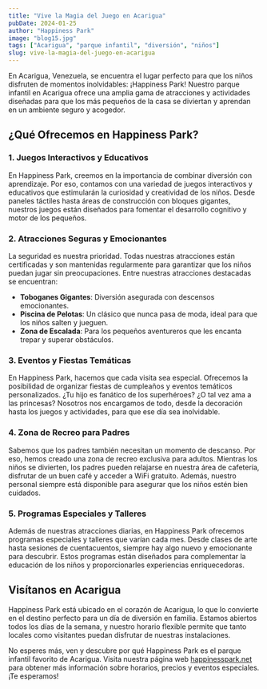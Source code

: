 ```yaml
---
title: "Vive la Magia del Juego en Acarigua"
pubDate: 2024-01-25
author: "Happiness Park"
image: "blog15.jpg"
tags: ["Acarigua", "parque infantil", "diversión", "niños"]
slug: vive-la-magia-del-juego-en-acarigua
---
```


En Acarigua, Venezuela, se encuentra el lugar perfecto para que los niños disfruten de momentos inolvidables: ¡Happiness Park! Nuestro parque infantil en Acarigua ofrece una amplia gama de atracciones y actividades diseñadas para que los más pequeños de la casa se diviertan y aprendan en un ambiente seguro y acogedor.

## ¿Qué Ofrecemos en Happiness Park?

### 1. **Juegos Interactivos y Educativos**

En Happiness Park, creemos en la importancia de combinar diversión con aprendizaje. Por eso, contamos con una variedad de juegos interactivos y educativos que estimularán la curiosidad y creatividad de los niños. Desde paneles táctiles hasta áreas de construcción con bloques gigantes, nuestros juegos están diseñados para fomentar el desarrollo cognitivo y motor de los pequeños.

### 2. **Atracciones Seguras y Emocionantes**

La seguridad es nuestra prioridad. Todas nuestras atracciones están certificadas y son mantenidas regularmente para garantizar que los niños puedan jugar sin preocupaciones. Entre nuestras atracciones destacadas se encuentran:

- **Toboganes Gigantes**: Diversión asegurada con descensos emocionantes.
- **Piscina de Pelotas**: Un clásico que nunca pasa de moda, ideal para que los niños salten y jueguen.
- **Zona de Escalada**: Para los pequeños aventureros que les encanta trepar y superar obstáculos.

### 3. **Eventos y Fiestas Temáticas**

En Happiness Park, hacemos que cada visita sea especial. Ofrecemos la posibilidad de organizar fiestas de cumpleaños y eventos temáticos personalizados. ¿Tu hijo es fanático de los superhéroes? ¿O tal vez ama a las princesas? Nosotros nos encargamos de todo, desde la decoración hasta los juegos y actividades, para que ese día sea inolvidable.

### 4. **Zona de Recreo para Padres**

Sabemos que los padres también necesitan un momento de descanso. Por eso, hemos creado una zona de recreo exclusiva para adultos. Mientras los niños se divierten, los padres pueden relajarse en nuestra área de cafetería, disfrutar de un buen café y acceder a WiFi gratuito. Además, nuestro personal siempre está disponible para asegurar que los niños estén bien cuidados.

### 5. **Programas Especiales y Talleres**

Además de nuestras atracciones diarias, en Happiness Park ofrecemos programas especiales y talleres que varían cada mes. Desde clases de arte hasta sesiones de cuentacuentos, siempre hay algo nuevo y emocionante para descubrir. Estos programas están diseñados para complementar la educación de los niños y proporcionarles experiencias enriquecedoras.

## Visítanos en Acarigua

Happiness Park está ubicado en el corazón de Acarigua, lo que lo convierte en el destino perfecto para un día de diversión en familia. Estamos abiertos todos los días de la semana, y nuestro horario flexible permite que tanto locales como visitantes puedan disfrutar de nuestras instalaciones.

No esperes más, ven y descubre por qué Happiness Park es el parque infantil favorito de Acarigua. Visita nuestra página web [happinesspark.net](https://www.happinesspark.net/) para obtener más información sobre horarios, precios y eventos especiales. ¡Te esperamos!

